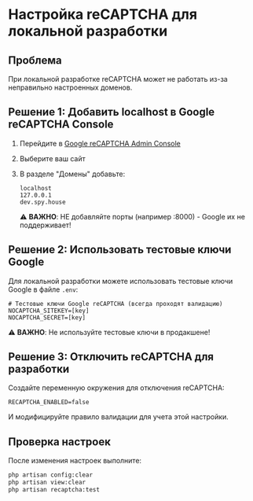 # Настройка reCAPTCHA для локальной разработки

## Проблема

При локальной разработке reCAPTCHA может не работать из-за неправильно настроенных доменов.

## Решение 1: Добавить localhost в Google reCAPTCHA Console

1. Перейдите в [Google reCAPTCHA Admin Console](https://www.google.com/recaptcha/admin)
2. Выберите ваш сайт
3. В разделе "Домены" добавьте:

   ```
   localhost
   127.0.0.1
   dev.spy.house
   ```

   ⚠️ **ВАЖНО**: НЕ добавляйте порты (например :8000) - Google их не поддерживает!

## Решение 2: Использовать тестовые ключи Google

Для локальной разработки можете использовать тестовые ключи Google в файле `.env`:

```env
# Тестовые ключи Google reCAPTCHA (всегда проходят валидацию)
NOCAPTCHA_SITEKEY=[key]
NOCAPTCHA_SECRET=[key]
```

⚠️ **ВАЖНО**: Не используйте тестовые ключи в продакшене!

## Решение 3: Отключить reCAPTCHA для разработки

Создайте переменную окружения для отключения reCAPTCHA:

```env
RECAPTCHA_ENABLED=false
```

И модифицируйте правило валидации для учета этой настройки.

## Проверка настроек

После изменения настроек выполните:

```bash
php artisan config:clear
php artisan view:clear
php artisan recaptcha:test
```
